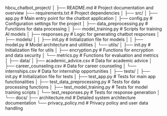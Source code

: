 hbcu_chatbot_project/
│
├── README.md # Project documentation and overview
├── requirements.txt # Project dependencies
│
├── src/
│ ├── app.py # Main entry point for the chatbot application
│ ├── config.py # Configuration settings for the project
│ ├── data_preprocessing.py # Functions for data processing
│ ├── model_training.py # Scripts for training AI models
│ ├── responses.py # Logic for generating chatbot responses
│ ├── models/
│ │ ├── init.py # Initialization file for models
│ │ ├── model.py # Model architecture and utilities
│ └── utils/
│ ├── init.py # Initialization file for utils
│ ├── encryption.py # Functions for encryption and data security
│ └── metrics.py # Functions for evaluation and metrics
│
├── data/
│ ├── academic_advice.csv # Data for academic advice
│ ├── career_counseling.csv # Data for career counseling
│ └── internships.csv # Data for internship opportunities
│
├── tests/
│ ├── init.py # Initialization file for tests
│ ├── test_app.py # Tests for main app functionalities
│ ├── test_data_preprocessing.py # Tests for data processing functions
│ ├── test_model_training.py # Tests for model training scripts
│ └── test_responses.py # Tests for response generation
│
└── docs/
├── architecture.md # Detailed system architecture documentation
└── privacy_policy.md # Privacy policy and user data handling